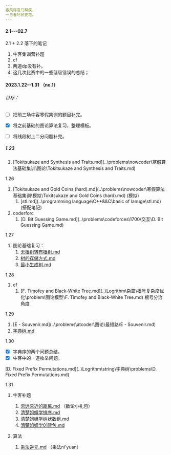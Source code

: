 ```yaml
---
春风得意马蹄疾，
一日看尽长安花。
---
```


#### 2.1---02.7

2.1 + 2.2 落下的笔记

1. 牛客集训营补题
2. cf
3. 两道dp没有补。
4. 这几次比赛中的一些低级错误的总结；









#### 2023.1.22--1.31 （no.1）

###### 目标：

- [ ] 把前三场牛客寒假集训的题目补完。

- [x] 将之前基础的图论算法复习，整理模板。
- [ ] 将线段树上二分问题补完。

##### 1.23

1.  [Tokitsukaze and Synthesis and Traits.md](..\problems\nowcoder\寒假算法基础集训\图论\Tokitsukaze and Synthesis and Traits.md) 

1.26

1.  [Tokitsukaze and Gold Coins (hard).md](..\problems\nowcoder\寒假算法基础集训\模拟\Tokitsukaze and Gold Coins (hard).md)  (模拟) 
    1.  [stl.md](..\programming language\C++&&C\basic of lanuge\stl.md) (搭配笔记)
2.  coderforc
    1.   [D. Bit Guessing Game.md](..\problems\codeforces\1700\交互\D. Bit Guessing Game.md) 

1.27

1. 图论基础复习：
   1.  [无根树转有根树.md](..\Logrithm\图论\树上问题\无根树转有根树.md) 
   2.  [树的存储方式.md](..\Logrithm\图论\树上问题\树的存储方式.md) 
   3.  [最小生成树.md](..\Logrithm\图论\基础图论\最小生成树.md) 

1.28

1. cf
   1.  [F. Timofey and Black-White Tree.md](..\Logrithm\杂篇\根号复杂度优化\problem\图论模型\F. Timofey and Black-White Tree.md) 根号分治角度

1.29

1.  [E - Souvenir.md](..\problems\atcoder\图论\最短路\E - Souvenir.md) 
2.  [字典树.md](..\Logrithm\string\字典树\字典树.md) 

1.30

- [x] 字典序的两个问题总结。
- [x] 牛客中的一道枚举问题。

 [D. Fixed Prefix Permutations.md](..\Logrithm\string\字典树\problems\D. Fixed Prefix Permutations.md) 

1.31

1. 牛客补题

   1.  [忽远忽近的距离.md](..\problems\nowcoder\寒假算法基础集训\构造\忽远忽近的距离.md) （数论小礼包）
   1.   [清楚姐姐学排序.md](..\problems\nowcoder\寒假算法基础集训\图论转换思维\清楚姐姐学排序.md) 
   1.   [清楚姐姐学树状数组.md](..\problems\nowcoder\寒假算法基础集训\数据结构\树状数组\清楚姐姐学树状数组.md) 
   1.   [清楚姐姐学01背包.md](..\problems\nowcoder\寒假算法基础集训\背包dp\清楚姐姐学01背包.md) 

2. 算法

   1.  [乘法逆元.md](..\Logrithm\数学\数论\数论基础\乘法逆元.md) （乘法ni'yuan）

   




